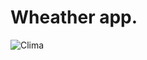 
# Wheather app.


![Clima](https://user-images.githubusercontent.com/64367475/136141955-f86cc304-992c-4f4d-bb6f-81c500787c68.gif)

